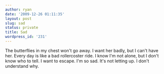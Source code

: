 ```yaml
---
author: ryan
date: '2009-12-26 01:11:35'
layout: post
slug: sad
status: private
title: Sad
wordpress_id: '231'
---
```


The butterflies in my chest won't go away. I want her badly, but I can't
have her. Every day is like a bad rollercoster ride. I know I'm not
alone, but I don't know who to tell. I want to escape. I'm so sad. It's
not letting up. I don't understand why.
